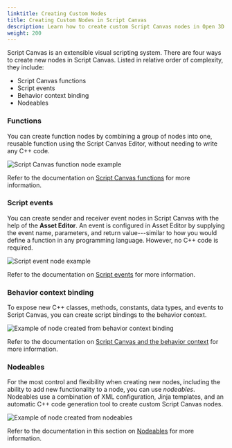 ```yaml
---
linktitle: Creating Custom Nodes
title: Creating Custom Nodes in Script Canvas
description: Learn how to create custom Script Canvas nodes in Open 3D Engine (O3DE).
weight: 200
---
```


Script Canvas is an extensible visual scripting system. There are four ways to create new nodes in Script Canvas. Listed in relative order of complexity, they include:

* Script Canvas functions
* Script events
* Behavior context binding
* Nodeables

<!-- TODO: Write a sentence or two about each method for creating new nodes, defining what it involves and when to use it, along with any cautionary notes. Might be helpful to include a representative screenshot for each one. Then move the link for the documentation to the end of the paragraph, such as "For documentation, see: []()." -->

### Functions

You can create function nodes by combining a group of nodes into one, reusable function using the Script Canvas Editor, without needing to write any C++ code.

![Script Canvas function node example]()

Refer to the documentation on [Script Canvas functions](/docs/user-guide/scripting/script-canvas/editor-reference/functions) for more information.

### Script events

You can create sender and receiver event nodes in Script Canvas with the help of the **Asset Editor**. An event is configured in Asset Editor by supplying the event name, parameters, and return value---similar to how you would define a function in any programming language. However, no C++ code is required.

![Script event node example]()

Refer to the documentation on [Script events](/docs/user-guide/scripting/script-events/) for more information.

### Behavior context binding

To expose new C++ classes, methods, constants, data types, and events to Script Canvas, you can create script bindings to the behavior context.

![Example of node created from behavior context binding]()

Refer to the documentation on [Script Canvas and the behavior context](/docs/user-guide/scripting/script-canvas/programmer-guide/behavior-context) for more information.

### Nodeables

For the most control and flexibility when creating new nodes, including the ability to add new functionality to a node, you can use _nodeables_. Nodeables use a combination of XML configuration, Jinja templates, and an automatic C++ code generation tool to create custom Script Canvas nodes.

![Example of node created from nodeables]()

<!-- Pro/con: If your Gem provides custom Script Canvas nodes, you must specify a dependency on the Script Canvas Gem. Functionality that you reflect through the behavior context requires no dependency on the Script Canvas Gem. -->

Refer to the documentation in this section on [Nodeables](nodeables) for more information.

